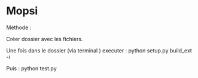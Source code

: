 # Mopsi

Méthode : 

Créer dossier avec les fichiers.

Une fois dans le dossier (via terminal ) executer : python setup.py build_ext -i

Puis : python test.py
